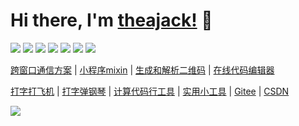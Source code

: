 # Hi there, I'm [theajack!](https://theajack.gitee.io) 👋

[![](https://img.shields.io/badge/TS-cnchar-1E90FF)](https://theajack.gitee.io/cnchar)
[![](https://img.shields.io/badge/JS-DisableDevtool-ef5b9c)](https://www.github.com/theajack/disable-devtool)
[![](https://img.shields.io/badge/TS-tcEvent-d2813f)](https://www.github.com/theajack/tc-event)
[![](https://img.shields.io/badge/ICON-EasyIcon-97FFFF)](https://theajack.gitee.io/easy-icon)
[![](https://img.shields.io/badge/CLI-EBuild-44BB44)](https://www.github.com/theajack/ebuild-cli)
[![](https://img.shields.io/badge/JS-Jetee-FF6A6A)](https://theajack.gitee.io/jetee)
[![](https://img.shields.io/badge/TS-purev-214467)](https://www.github.com/theajack/pure-v)

[跨窗口通信方案](https://www.github.com/theajack/cross-window-message) | [小程序mixin](https://www.github.com/theajack/mp-mixin) | [生成和解析二维码](https://www.theajack.com/qrcode) | [在线代码编辑器](https://theajack.gitee.io/jsbox)

[打字打飞机](https://theajack.gitee.io/type) | [打字弹钢琴](https://theajack.gitee.io/piano) | [计算代码行工具](https://www.github.com/theajack/count-code-line) | [实用小工具](https://theajack.gitee.io/tool) | [Gitee](https://www.gitee.com/theajack) | [CSDN](https://blog.csdn.net/yanxiaomu)

<img display="inline-block" src="https://github-readme-stats.vercel.app/api?username=theajack&count_private=true&show_icons=true&theme=tokyonight&custom_title=My GitHub Stats:"/>
